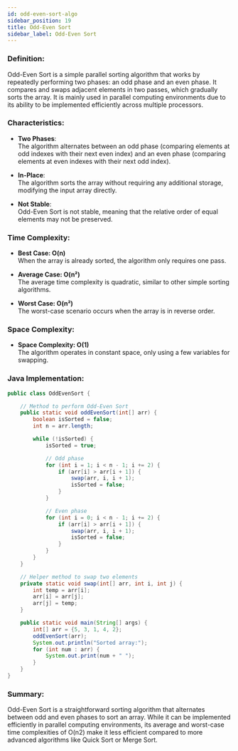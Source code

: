 ```yaml
---
id: odd-even-sort-algo  
sidebar_position: 19  
title: Odd-Even Sort  
sidebar_label: Odd-Even Sort  
---
```


### Definition:

Odd-Even Sort is a simple parallel sorting algorithm that works by repeatedly performing two phases: an odd phase and an even phase. It compares and swaps adjacent elements in two passes, which gradually sorts the array. It is mainly used in parallel computing environments due to its ability to be implemented efficiently across multiple processors.

### Characteristics:

- **Two Phases**:  
  The algorithm alternates between an odd phase (comparing elements at odd indexes with their next even index) and an even phase (comparing elements at even indexes with their next odd index).

- **In-Place**:  
  The algorithm sorts the array without requiring any additional storage, modifying the input array directly.

- **Not Stable**:  
  Odd-Even Sort is not stable, meaning that the relative order of equal elements may not be preserved.

### Time Complexity:

- **Best Case: O(n)**  
  When the array is already sorted, the algorithm only requires one pass.

- **Average Case: O(n²)**  
The average time complexity is quadratic, similar to other simple sorting algorithms.

- **Worst Case: O(n²)**  
The worst-case scenario occurs when the array is in reverse order.

### Space Complexity:

- **Space Complexity: O(1)**  
The algorithm operates in constant space, only using a few variables for swapping.

### Java Implementation:

```java
public class OddEvenSort {

    // Method to perform Odd-Even Sort
    public static void oddEvenSort(int[] arr) {
        boolean isSorted = false;
        int n = arr.length;

        while (!isSorted) {
            isSorted = true;

            // Odd phase
            for (int i = 1; i < n - 1; i += 2) {
                if (arr[i] > arr[i + 1]) {
                    swap(arr, i, i + 1);
                    isSorted = false;
                }
            }

            // Even phase
            for (int i = 0; i < n - 1; i += 2) {
                if (arr[i] > arr[i + 1]) {
                    swap(arr, i, i + 1);
                    isSorted = false;
                }
            }
        }
    }

    // Helper method to swap two elements
    private static void swap(int[] arr, int i, int j) {
        int temp = arr[i];
        arr[i] = arr[j];
        arr[j] = temp;
    }

    public static void main(String[] args) {
        int[] arr = {5, 3, 1, 4, 2};
        oddEvenSort(arr);
        System.out.println("Sorted array:");
        for (int num : arr) {
            System.out.print(num + " ");
        }
    }
}
```

### Summary:
Odd-Even Sort is a straightforward sorting algorithm that alternates between odd and even phases to sort an array. While it can be implemented efficiently in parallel computing environments, its average and worst-case time complexities of O(n2) make it less efficient compared to more advanced algorithms like Quick Sort or Merge Sort.
